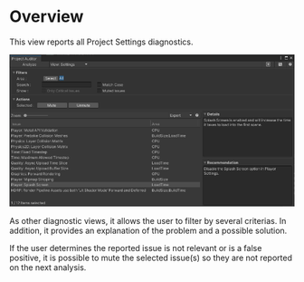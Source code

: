 <a name="Settings"></a>
# Overview
This view reports all Project Settings diagnostics.

<img src="images/settings.png">

As other diagnostic views, it allows the user to filter by several criterias. In addition, it provides an explanation of the problem and a possible solution.

If the user determines the reported issue is not relevant or is a false positive, it is possible to mute the selected issue(s) so they are not reported on the next analysis.
